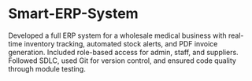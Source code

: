 # Smart-ERP-System
Developed a full ERP system for a wholesale medical business with real-time inventory tracking, automated stock alerts, and PDF invoice generation. Included role-based access for admin, staff, and suppliers. Followed SDLC, used Git for version control, and ensured code quality through module testing.
